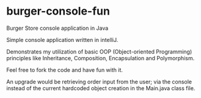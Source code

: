 # burger-console-fun
Burger Store console application in Java

Simple console application written in intelliJ.

Demonstrates my utilization of basic OOP (Object-oriented Programming) principles like Inheritance, Composition, Encapsulation and Polymorphism.

Feel free to fork the code and have fun with it. 

An upgrade would be retrieving order input from the user; via the console instead of the current hardcoded object creation in the Main.java class file.
